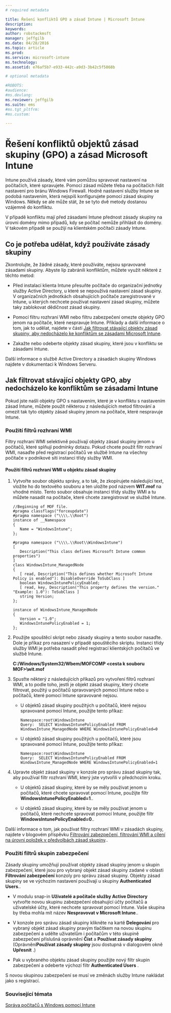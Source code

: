 ```yaml
---
# required metadata

title: Řešení konfliktů GPO a zásad Intune | Microsoft Intune
description:
keywords:
author: robstackmsft
manager: jeffgilb
ms.date: 04/28/2016
ms.topic: article
ms.prod:
ms.service: microsoft-intune
ms.technology:
ms.assetid: e76af5b7-e933-442c-a9d3-3b42c5f5868b

# optional metadata

#ROBOTS:
#audience:
#ms.devlang:
ms.reviewer: jeffgilb
ms.suite: ems
#ms.tgt_pltfrm:
#ms.custom:

---
```


# Řešení konfliktů objektů zásad skupiny (GPO) a zásad Microsoft Intune
Intune používá zásady, které vám pomůžou spravovat nastavení na počítačích, které spravujete. Pomocí zásad můžete třeba na počítačích řídit nastavení pro bránu Windows Firewall. Hodně nastavení služby Intune se podobá nastavením, která nejspíš konfigurujete pomocí zásad skupiny Windows. Někdy se ale může stát, že se tyto dvě metody dostanou vzájemně do konfliktu.

V případě konfliktu mají před zásadami Intune přednost zásady skupiny na úrovni domény mimo případů, kdy se počítač nemůže přihlásit do domény. V takovém případě se použijí na klientském počítači zásady Intune.

## Co je potřeba udělat, když používáte zásady skupiny
Zkontrolujte, že žádné zásady, které používáte, nejsou spravované zásadami skupiny. Abyste líp zabránili konfliktům, můžete využít některé z těchto metod:

-   Před instalací klienta Intune přesuňte počítače do organizační jednotky služby Active Directory, u které se nepoužívá nastavení zásad skupiny. V organizačních jednotkách obsahujících počítače zaregistrované v Intune, u kterých nechcete používat nastavení zásad skupiny, můžete taky zablokovat dědičnost zásad skupiny.

-   Pomocí filtru rozhraní WMI nebo filtru zabezpečení omezte objekty GPO jenom na počítače, které nespravuje Intune. Příklady a další informace o tom, jak to udělat, najdete v části [Jak filtrovat stávající objekty zásad skupiny, aby nedocházelo ke konfliktům se zásadami Microsoft Intune](resolve-gpo-and-microsoft-intune-policy-conflicts.md#BKMK_Filter).

-   Zakažte nebo odeberte objekty zásad skupiny, které jsou v konfliktu se zásadami Intune.

Další informace o službě Active Directory a zásadách skupiny Windows najdete v dokumentaci k Windows Serveru.

## Jak filtrovat stávající objekty GPO, aby nedocházelo ke konfliktům se zásadami Intune
Pokud jste našli objekty GPO s nastavením, které je v konfliktu s nastavením zásad Intune, můžete použít některou z následujících metod filtrování a omezit tak tyto objekty zásad skupiny jenom na počítače, které nespravuje Intune.

### Použití filtrů rozhraní WMI
Filtry rozhraní WMI selektivně používají objekty zásad skupiny jenom u počítačů, které splňují podmínky dotazu. Pokud chcete použít filtr rozhraní WMI, nasaďte před registrací počítačů ve službě Intune na všechny počítače v podnikové síti instanci třídy služby WMI.

#### Použití filtrů rozhraní WMI u objektu zásad skupiny

1.  Vytvořte soubor objektu správy, a to tak, že zkopírujete následující text, vložíte ho do textového souboru a ten uložíte pod názvem **WIT.mof** na vhodné místo. Tento soubor obsahuje instanci třídy služby WMI a tu můžete nasadit na počítače, které chcete zaregistrovat ve službě Intune.

    ```
    //Beginning of MOF file.
    #pragma classflags("forceupdate")
    #pragma namespace ("\\\\.\\Root")
    instance of __Namespace
    {
       Name = "WindowsIntune";
    };

    #pragma namespace ("\\\\.\\Root\\WindowsIntune")
    [
       Description("This class defines Microsoft Intune common properties")
    ]
    class WindowsIntune_ManagedNode
    {
       [ read, Description("This defines whether Microsoft Intune Policy is enabled"): DisableOverride ToSubClass ]
       boolean WindowsIntunePolicyEnabled;
       [ read, key, Description("This property defines the version." "Example: 1.0"): ToSubClass ]
       string Version;
    };

    instance of WindowsIntune_ManagedNode
    {
       Version = "1.0";
       WindowsIntunePolicyEnabled = 1;
    };
    ```

2.  Použijte spouštěcí skript nebo zásady skupiny a tento soubor nasaďte. Dole je příkaz pro nasazení v případě spouštěcího skriptu. Instanci třídy služby WMI je potřeba nasadit před registrací klientských počítačů ve službě Intune.

    **C:/Windows/System32/Wbem/MOFCOMP &lt;cesta k souboru MOF&gt;\wit.mof**

3.  Spusťte některý z následujících příkazů pro vytvoření filtrů rozhraní WMI, a to podle toho, jestli je objekt zásad skupiny, který chcete filtrovat, použitý u počítačů spravovaných pomocí Intune nebo u počítačů, které pomocí Intune spravované nejsou.

    -   U objektů zásad skupiny použitých u počítačů, které nejsou spravované pomocí Intune, použijte tento příkaz:

        ```
        Namespace:root\WindowsIntune
        Query:  SELECT WindowsIntunePolicyEnabled FROM WindowsIntune_ManagedNode WHERE WindowsIntunePolicyEnabled=0
        ```

    -   U objektů zásad skupiny použitých u počítačů, které jsou spravované pomocí Intune, použijte tento příkaz:

        ```
        Namespace:root\WindowsIntune
        Query:  SELECT WindowsIntunePolicyEnabled FROM WindowsIntune_ManagedNode WHERE WindowsIntunePolicyEnabled=1
        ```

4.  Upravte objekt zásad skupiny v konzole pro správu zásad skupiny tak, aby používal filtr rozhraní WMI, který jste vytvořili v předchozím kroku.

    -   U objektů zásad skupiny, které by se měly používat jenom u počítačů, které chcete spravovat pomocí Intune, použijte filtr **WindowsIntunePolicyEnabled=1**..

    -   U objektů zásad skupiny, které by se měly používat jenom u počítačů, které nechcete spravovat pomocí Intune, použijte filtr **WindowsIntunePolicyEnabled=0**..

Další informace o tom, jak používat filtry rozhraní WMI v zásadách skupiny, najdete v blogovém příspěvku [Filtrování zabezpečení, filtrování WMI a cílení na úrovni položek v předvolbách zásad skupiny](http://go.microsoft.com/fwlink/?LinkId=177883)..

### Použití filtrů skupin zabezpečení
Zásady skupiny umožňují používat objekty zásad skupiny jenom u skupin zabezpečení, které jsou pro vybraný objekt zásad skupiny zadané v oblasti **Filtrování zabezpečení** konzoly pro správu zásad skupiny. Objekty zásad skupiny se ve výchozím nastavení používají u skupiny **Authenticated Users**..

-   V modulu snap-in **Uživatelé a počítače služby Active Directory** vytvořte novou skupinu zabezpečení obsahující účty počítačů a uživatelské účty, které nechcete spravovat pomocí Intune. Vaše skupina by třeba mohla mít název **Nespravovat v Microsoft Intune**..

-   V konzole pro správu zásad skupiny klikněte na kartě **Delegování** pro vybraný objekt zásad skupiny pravým tlačítkem na novou skupinu zabezpečení a udělte uživatelům i počítačům v této skupině zabezpečení příslušná oprávnění **Číst** a **Používat zásady skupiny**. (Oprávnění**Používat zásady skupiny** jsou dostupná v dialogovém okně **Upřesnit** .)

-   Pak u vybraného objektu zásad skupiny použijte nový filtr skupin zabezpečení a odeberte výchozí filtr **Authenticated Users** .

S novou skupinou zabezpečení se musí ve změnách služby Intune nakládat jako s registrací.

### Související témata
[Správa počítačů s Windows pomocí Intune](manage-windows-pcs-with-microsoft-intune.md)


<!--HONumber=May16_HO1-->


